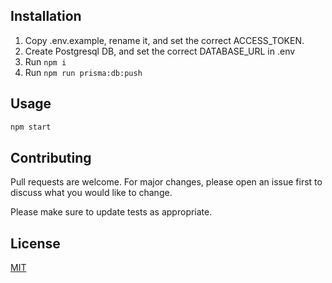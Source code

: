 ## Installation

1. Copy .env.example, rename it, and set the correct ACCESS_TOKEN.
2. Create Postgresql DB, and set the correct DATABASE_URL in .env
3. Run `npm i`
4. Run `npm run prisma:db:push`


## Usage

```bash
npm start
```

## Contributing

Pull requests are welcome. For major changes, please open an issue first
to discuss what you would like to change.

Please make sure to update tests as appropriate.

## License

[MIT](https://choosealicense.com/licenses/mit/)